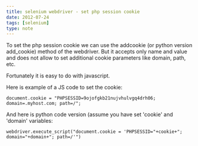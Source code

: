 ```yaml
---
title: selenium webdriver - set php session cookie
date: 2012-07-24
tags: [selenium]
type: note
---
```


To set the php session cookie we can use the addcookie (or python version add_cookie) method of the webdriver. But it accepts only name and value and does not allow to set additional cookie parameters like domain, path, etc.

Fortunately it is easy to do with javascript.

<!-- more -->
Here is example of a JS code to set the cookie:

    document.cookie = "PHPSESSID=9ojofgkb21nujvhulvgq4drh06; domain=.myhost.com; path=/";

And here is python code version (assume you have set 'cookie' and 'domain' variables:

    webdriver.execute_script("document.cookie = 'PHPSESSID="+cookie+"; domain="+domain+"; path=/'")
